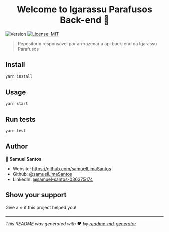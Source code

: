 <h1 align="center">Welcome to Igarassu Parafusos Back-end 👋</h1>
<p>
  <img alt="Version" src="https://img.shields.io/badge/version-1.0.0-blue.svg?cacheSeconds=2592000" />
  <a href="#" target="_blank">
    <img alt="License: MIT" src="https://img.shields.io/badge/License-MIT-yellow.svg" />
  </a>
</p>

> Repositorio responsavel por armazenar a api back-end da Igarassu Parafusos

## Install

```sh
yarn install
```

## Usage

```sh
yarn start
```

## Run tests

```sh
yarn test
```

## Author

👤 **Samuel Santos**

* Website: https://github.com/samuelLimaSantos
* Github: [@samuelLimaSantos](https://github.com/samuelLimaSantos)
* LinkedIn: [@samuel-santos-036375174](https://linkedin.com/in/samuel-santos-036375174)

## Show your support

Give a ⭐️ if this project helped you!

***
_This README was generated with ❤️ by [readme-md-generator](https://github.com/kefranabg/readme-md-generator)_
